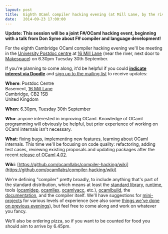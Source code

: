 ```yaml
---
layout: post
title:  Eighth OCaml compiler hacking evening (at Mill Lane, by the river)
date:   2014-09-23 17:00:00
---
```


**Update: This session will be a joint F#/OCaml hacking event, beginning with a talk from Don Syme about F# compiler and language development!**

For the eighth Cambridge OCaml compiler hacking evening we'll be meeting in the [University Postdoc centre](http://www.cam.ac.uk/news/first-ever-postdoc-centre-is-new-home-for-research-staff) at [16 Mill Lane](https://goo.gl/maps/cZXev) (near the river, next door to [Makespace](http://makespace.org/space/)) on 6.30pm Tuesday 30th September.

If you're planning to come along, it'd be helpful if you could [**indicate interest via Doodle**](http://doodle.com/svwkevcs5p2xs8n8) and [sign up to the mailing list](http://lists.ocaml.org/listinfo/cam-compiler-hacking) to receive updates:

**Where**:
  Postdoc Centre  
  Basement, [16 Mill Lane](https://goo.gl/maps/cZXev)  
  Cambridge, CB2 1SB  
  United Kingdom  

**When**: 6.30pm, Tuesday 30th September

**Who**: anyone interested in improving OCaml. Knowledge of OCaml programming will obviously be helpful, but prior experience of working on OCaml internals isn't necessary.

**What**: fixing bugs, implementing new features, learning about OCaml internals.  This time we'll be focusing on code quality: refactoring, adding test cases, reviewng existing proposals and updating packages after the recent [release of OCaml 4.02](https://sympa.inria.fr/sympa/arc/caml-list/2014-08/msg00127.html).

**Wiki**: [https://github.com/ocamllabs/compiler-hacking/wiki](https://github.com/ocamllabs/compiler-hacking/wiki)

We're defining "compiler" pretty broadly, to include anything that's part of the standard distribution, which means at least the [standard library][stdlib], [runtime][runtime], tools ([ocamldep][ocamldep], [ocamllex][ocamllex], [ocamlyacc][ocamlyacc], etc.), [ocamlbuild][ocamlbuild], the [documentation][ocaml-documentation], and the compiler itself. We'll have suggestions for [mini-projects][things-to-work-on] for various levels of experience (see also some [things we've done on previous evenings][things-worked-on]), but feel free to come along and work on whatever you fancy.

We'll also be ordering pizza, so if you want to be counted for food you should aim to arrive by 6.45pm.

[stdlib]: http://caml.inria.fr/pub/docs/manual-ocaml-4.01/libref/index.html
[runtime]: http://caml.inria.fr/pub/docs/manual-ocaml-4.00/manual024.html
[ocamldep]: http://caml.inria.fr/pub/docs/manual-ocaml-4.01/depend.html
[ocamllex]: http://caml.inria.fr/pub/docs/manual-ocaml-4.00/manual026.html#toc105
[ocamlyacc]: http://caml.inria.fr/pub/docs/manual-ocaml-4.00/manual026.html#toc107
[ocamlbuild]: http://caml.inria.fr/pub/docs/manual-ocaml-4.00/manual032.html
[ocaml-documentation]: http://caml.inria.fr/resources/doc/index.en.html
[things-to-work-on]: https://github.com/ocamllabs/compiler-hacking/wiki/Things-to-work-on
[things-worked-on]: https://github.com/ocamllabs/compiler-hacking/wiki/Things-previously-worked-on

